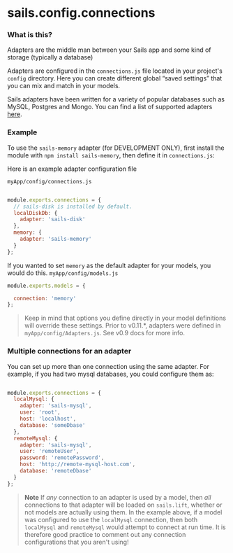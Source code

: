 # sails.config.connections

### What is this?
Adapters are the middle man between your Sails app and some kind of storage (typically a database)

Adapters are configured in the `connections.js` file located in your project's `config` directory.  Here you can create different global “saved settings” that you can mix and match in your models.

Sails adapters have been written for a variety of popular databases such as MySQL, Postgres and Mongo.  You can find a list of supported adapters [here](https://github.com/balderdashy/sails-wiki/blob/0.9/Database-Support.md).


### Example

To use the `sails-memory` adapter (for DEVELOPMENT ONLY), first install the module with `npm install sails-memory`, then define it in `connections.js`:

Here is an example adapter configuration file

`myApp/config/connections.js`

```javascript

module.exports.connections = {
  // sails-disk is installed by default.
  localDiskDb: {
    adapter: 'sails-disk'
  },
  memory: {
    adapter: 'sails-memory'
  }
};

```

If you wanted to set `memory` as the default adapter for your models, you would do this.
`myApp/config/models.js`

```javascript
module.exports.models = {

  connection: 'memory'
};

```


> Keep in mind that options you define directly in your model definitions will override these settings.
> Prior to v0.11.*, adapters were defined in `myApp/config/Adapters.js`.  See v0.9 docs for more info.


### Multiple connections for an adapter

You can set up more than one connection using the same adapter.  For example, if you
had two mysql databases, you could configure them as:

```javascript

module.exports.connections = {
  localMysql: {
    adapter: 'sails-mysql',
    user: 'root',
    host: 'localhost',
    database: 'someDbase'
  },
  remoteMysql: {
    adapter: 'sails-mysql',
    user: 'remoteUser',
    password: 'remotePassword',
    host: 'http://remote-mysql-host.com',
    database: 'remoteDbase'
  }
};

```

> **Note** If *any* connection to an adapter is used by a model, then *all* connections to that adapter will be loaded on `sails.lift`, whether or not models are actually using them.  In the example above, if a model was configured to use the `localMysql` connection, then both `localMysql` and `remoteMysql` would attempt to connect at run time.  It is therefore good practice to comment out any connection configurations that you aren't using!


<docmeta name="uniqueID" value="Connections100765">
<docmeta name="displayName" value="sails.config.connections">

